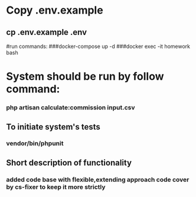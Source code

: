 # Copy .env.example 
## cp .env.example .env

#run commands:
###docker-compose up -d
###docker exec -it homework bash

# System should be run by follow command: 
### php artisan calculate:commission input.csv     

## To initiate system's tests 
### vendor/bin/phpunit      

## Short description of functionality
### added code base with flexible,extending approach code cover by cs-fixer to keep it more strictly   
